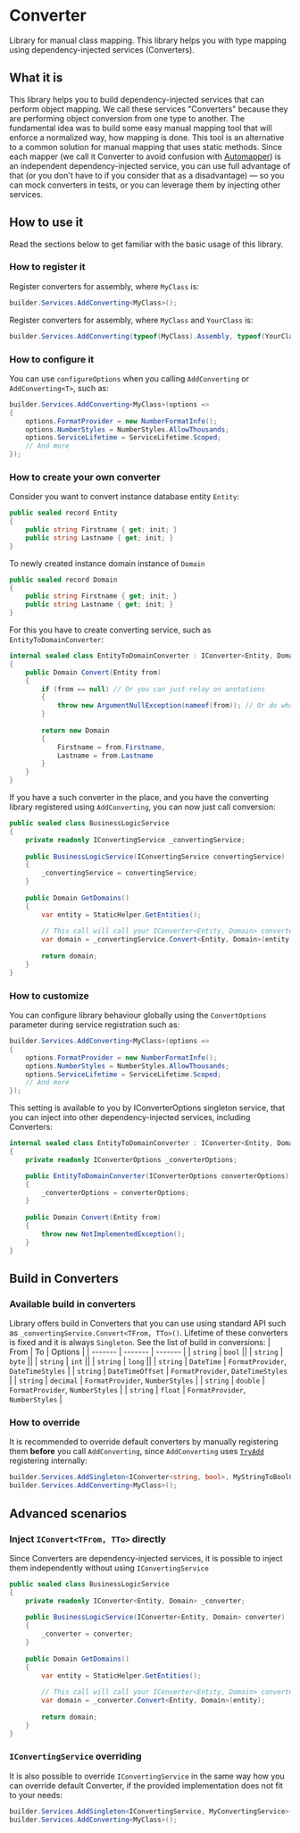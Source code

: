 # Converter
Library for manual class mapping. This library helps you with type mapping using dependency-injected services (Converters).

## What it is
This library helps you to build dependency-injected services that can perform object mapping. We call these services "Converters" because they are performing object conversion from one type to another. The fundamental idea was to build some easy manual mapping tool that will enforce a normalized way, how mapping is done. This tool is an alternative to a common solution for manual mapping that uses static methods. Since each mapper (we call it Converter to avoid confusion with [Automapper](https://github.com/AutoMapper/AutoMapper)) is an independent dependency-injected service, you can use full advantage of that (or you don't have to if you consider that as a disadvantage) — so you can mock converters in tests, or you can leverage them by injecting other services.

## How to use it
Read the sections below to get familiar with the basic usage of this library.

### How to register it
Register converters for assembly, where `MyClass` is:
```csharp
builder.Services.AddConverting<MyClass>();
```
Register converters for assembly, where `MyClass` and `YourClass` is:
```csharp
builder.Services.AddConverting(typeof(MyClass).Assembly, typeof(YourClass).Assembly);
```

### How to configure it
You can use `configureOptions` when you calling `AddConverting` or `AddConverting<T>`, such as:
```csharp
builder.Services.AddConverting<MyClass>(options => 
{
    options.FormatProvider = new NumberFormatInfo();
    options.NumberStyles = NumberStyles.AllowThousands;
    options.ServiceLifetime = ServiceLifetime.Scoped;
    // And more
});
```

### How to create your own converter
Consider you want to convert instance database entity `Entity`:
```csharp
public sealed record Entity
{
    public string Firstname { get; init; }
    public string Lastname { get; init; }
}
```
To newly created instance domain instance of `Domain`
```csharp
public sealed record Domain
{
    public string Firstname { get; init; }
    public string Lastname { get; init; }
}
```
For this you have to create converting service, such as `EntityToDomainConverter`:
```csharp
internal sealed class EntityToDomainConverter : IConverter<Entity, Domain>
{
    public Domain Convert(Entity from)
    {
        if (from == null) // Or you can just relay on anotations 
        {
            throw new ArgumentNullException(nameof(from)); // Or do whatever 
        }
        
        return new Domain
        {
            Firstname = from.Firstname,
            Lastname = from.Lastname
        }
    }
}
```
If you have a such converter in the place, and you have the converting library registered using `AddConverting`, you can now just call conversion:
```csharp
public sealed class BusinessLogicService
{
    private readonly IConvertingService _convertingService;
    
    public BusinessLogicService(IConvertingService convertingService)
    {
        _convertingService = convertingService;
    }
    
    public Domain GetDomains()
    {
        var entity = StaticHelper.GetEntities();
        
        // This call will call your IConverter<Entity, Domain> converter
        var domain = _convertingService.Convert<Entity, Domain>(entity);
        
        return domain;
    }
}
```

### How to customize
You can configure library behaviour globally using the `ConvertOptions` parameter during service registration such as:
```csharp
builder.Services.AddConverting<MyClass>(options => 
{
    options.FormatProvider = new NumberFormatInfo();
    options.NumberStyles = NumberStyles.AllowThousands;
    options.ServiceLifetime = ServiceLifetime.Scoped;
    // And more
});
```
This setting is available to you by IConverterOptions singleton service, that you can inject into other dependency-injected services, including Converters:
```csharp
internal sealed class EntityToDomainConverter : IConverter<Entity, Domain>
{
    private readonly IConverterOptions _converterOptions;

    public EntityToDomainConverter(IConverterOptions converterOptions)
    {
        _converterOptions = converterOptions;
    }
    
    public Domain Convert(Entity from)
    {
        throw new NotImplementedException();
    }
}
```

## Build in Converters
### Available build in converters
Library offers build in Converters that you can use using standard API such as `_convertingService.Convert<TFrom, TTo>()`. Lifetime of these converters is fixed and it is always `Singleton`. See the list of build in conversions:
| From | To | Options |
| ------- | ------- | ------- |
| `string` | `bool` ||
| `string` | `byte` ||
| `string` | `int` ||
| `string` | `long` ||
| `string` | `DateTime` | `FormatProvider`, `DateTimeStyles` |
| `string` | `DateTimeOffset` | `FormatProvider`, `DateTimeStyles` |
| `string` | `decimal` | `FormatProvider`, `NumberStyles` |
| `string` | `double` | `FormatProvider`, `NumberStyles` |
| `string` | `float` | `FormatProvider`, `NumberStyles` |

### How to override
It is recommended to override default converters by manually registering them **before** you call `AddConverting`, since `AddConverting` uses [`TryAdd`](https://learn.microsoft.com/en-us/dotnet/api/microsoft.extensions.dependencyinjection.extensions.servicecollectiondescriptorextensions.tryadd) registering internally:
```csharp
builder.Services.AddSingleton<IConverter<string, bool>, MyStringToBoolConverter>(); // Your overriden converter
builder.Services.AddConverting<MyClass>();
```

## Advanced scenarios
### Inject `IConvert<TFrom, TTo>` directly
Since Converters are dependency-injected services, it is possible to inject them independently without using `IConvertingService`
```csharp
public sealed class BusinessLogicService
{
    private readonly IConverter<Entity, Domain> _converter;
    
    public BusinessLogicService(IConverter<Entity, Domain> converter)
    {
        _converter = converter;
    }
    
    public Domain GetDomains()
    {
        var entity = StaticHelper.GetEntities();
        
        // This call will call your IConverter<Entity, Domain> converter
        var domain = _converter.Convert<Entity, Domain>(entity);
        
        return domain;
    }
}
```

### `IConvertingService` overriding
It is also possible to override `IConvertingService` in the same way how you can override default Converter, if the provided implementation does not fit to your needs:
```csharp
builder.Services.AddSingleton<IConvertingService, MyConvertingService>(); // Your overriden converting service
builder.Services.AddConverting<MyClass>();
```